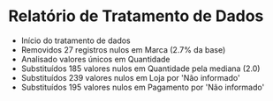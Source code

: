 # Relatório de Tratamento de Dados

- Início do tratamento de dados
- Removidos 27 registros nulos em Marca (2.7% da base)
- Analisado valores únicos em Quantidade
- Substituídos 185 valores nulos em Quantidade pela mediana (2.0)
- Substituídos 239 valores nulos em Loja por 'Não informado'
- Substituídos 195 valores nulos em Pagamento por 'Não informado'
